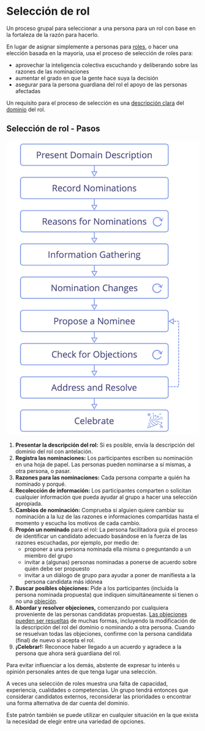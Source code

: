 # Selección de rol

<summary>
Un proceso grupal para seleccionar a una persona para un rol con base en la fortaleza de la razón para hacerlo.
</summary>

En lugar de asignar simplemente a personas para [roles](section:role), o hacer una elección basada en la mayoría, usa el proceso de selección de roles para:

- aprovechar la inteligencia colectiva escuchando y deliberando sobre las razones de las nominaciones
- aumentar el grado en que la gente hace suya la decisión
- asegurar para la persona guardiana del rol el apoyo de las personas afectadas

Un requisito  para el proceso de selección es una [descripción clara](section:clarify-and-develop-domains) del [dominio](glossary:domain) del rol.

## Selección de rol - Pasos

![Proceso de selección del rol](img/agreements/selection.png)

1. **Presentar la descripción del rol:** Si es posible, envía la descripción del dominio del rol con antelación.
2. **Registra las nominaciones:** Los participantes escriben su nominación en una hoja de papel. Las personas pueden nominarse a sí mismas, a otra persona, o pasar.
3. **Razones para las nominaciones:** Cada persona comparte a quién ha nominado y porqué.
4. **Recolección de información:** Los participantes comparten o solicitan cualquier información que pueda ayudar al grupo a hacer una selección apropiada.
5. **Cambios de nominación:** Comprueba si alguien quiere cambiar su nominación a la luz de las razones e informaciones compartidas hasta el momento y escucha los motivos de cada cambio.
6. **Propón un nominado** para el rol: La persona facilitadora guía el proceso de identificar un candidato adecuado basándose en la fuerza de las razones escuchadas, por ejemplo, por medio de:
    -   proponer a una persona nominada ella misma o preguntando a un miembro del grupo
    -   invitar a (algunas) personas nominadas a ponerse de acuerdo sobre quién debe ser propuesto
    -   invitar a un diálogo de grupo para ayudar a poner de manifiesta a la persona candidata más idónea
7. **Buscar posibles objeciones:** Pide a los participantes (incluida la persona nominada propuesta) que indiquen simultáneamente si tienen o no una [objeción](glossary:objection).
8. **Abordar y resolver objeciones,** comenzando por cualquiera proveniente de las personas candidatas propuestas. [Las objeciones pueden ser resueltas](section:resolve-objections) de muchas formas, incluyendo la modificación de la descripción del rol del dominio o nominando a otra persona. Cuando se resuelvan todas las objeciones, confirme con la persona candidata (final) de nuevo si acepta el rol.
9. **¡Celebrar!:** Reconoce haber llegado a un acuerdo y agradece a la persona que ahora será guardiana del rol.

Para evitar influenciar a los demás, abstente de expresar tu interés u opinión personales antes de que tenga lugar una selección.

A veces una selección de roles muestra una falta de capacidad, experiencia, cualidades o competencias. Un grupo tendrá entonces que considerar candidatos externos, reconsiderar las prioridades o encontrar una forma alternativa de dar cuenta del dominio.

Este patrón también se puede utilizar en cualquier situación en la que exista la necesidad de elegir entre una variedad de opciones.
